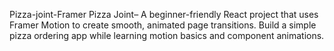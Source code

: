 Pizza-joint-Framer
Pizza Joint– A beginner-friendly React project that uses Framer Motion to create smooth, animated page transitions. Build a simple pizza ordering app while learning motion basics and component animations.

